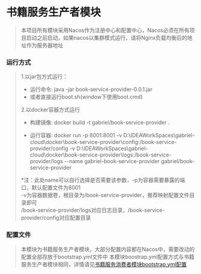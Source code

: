 # 书籍服务生产者模块

> 本项目所有模块采用Nacos作为注册中心和配置中心，Nacos必须在所有项目启动之前启动，如果nacos以集群模式运行，请将Nginx负载均衡后的地址作为服务器地址

### 运行方式

> 1.以jar包方式运行：
>
>   * 运行命令: java -jar book-service-provider-0.0.1.jar
>   * 或者直接运行boot.sh(window下使用boot.cmd)
>
> 2.以docker容器方式运行
>
> * 构建镜像: docker build -t gabriel/book-service-provider .
>
> * 运行容器: docker run -p 8001:8001 -v D:\IDEAWorkSpaces\gabriel-cloud\docker\book-service-provider\config:/book-service-provider/config -v D:\IDEAWorkSpaces\gabriel-cloud\docker\book-service-provider\logs:/book-service-provider/logs --name gabriel-book-service-provider gabriel/book-service-provider
>
> *注：此处name可以自行选择是否需要该参数，-p为容器需要暴露的端口，默认配置文件为8001  
> -v为容器数据卷，根目录为/book-service-provider，推荐映射配置文件目录即可  
> /book-service-provider/logs对应日志目录，/book-service-provider/config对应配置目录
>

### 配置文件

> 本模块为书籍服务生产者模块，大部分配置内容都在Nacos中，需要改动的配置全部存放于bootstrap.yml文件中
> 本模块boostrap.yml配置方式与书籍服务生产者模块相同，详情请见[书籍服务消费者模块bootstrap.yml配置](../book-service-consumer/README.md)